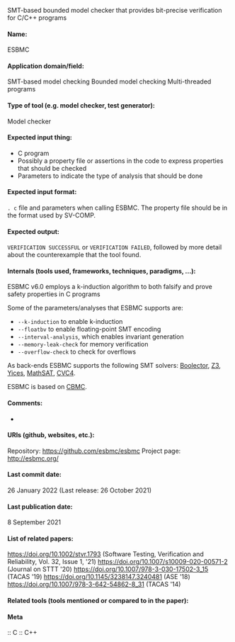 SMT-based bounded model checker that provides bit-precise verification for C/C++ programs

#### Name:
ESBMC

#### Application domain/field:
SMT-based model checking
Bounded model checking
Multi-threaded programs

#### Type of tool (e.g. model checker, test generator):
Model checker

#### Expected input thing:
- C program
- Possibly a property file or assertions in the code to express properties that should be checked
- Parameters to indicate the type of analysis that should be done

#### Expected input format:
`. c` file and parameters when calling ESBMC.
The property file should be in the format used by SV-COMP.

#### Expected output:
`VERIFICATION SUCCESSFUL` or `VERIFICATION FAILED`, followed by more detail about the counterexample that the tool found.

#### Internals (tools used, frameworks, techniques, paradigms, ...):
ESBMC v6.0 employs a k-induction algorithm to both falsify and prove safety properties in C programs

Some of the parameters/analyses that ESBMC supports are:
- `--k-induction` to enable k-induction
- `--floatbv` to enable floating-point SMT encoding
- `--interval-analysis`, which enables invariant generation
- `--memory-leak-check` for memory verification
- `--overflow-check` to check for overflows

As back-ends ESBMC supports the following SMT solvers: [Boolector](Solvers/SMT/Boolector.md), [Z3](Solvers/SMT/Z3.md), [Yices](Solvers/SMT/Yices.md), [MathSAT](Solvers/SMT/MathSAT.md), [CVC4](Solvers/SMT/CVC4.md).

ESBMC is based on [CBMC](Checkers/CBMC.md).

#### Comments:
-

#### URIs (github, websites, etc.):
Repository: https://github.com/esbmc/esbmc
Project page: http://esbmc.org/

#### Last commit date:
26 January 2022
(Last release: 26 October 2021)

#### Last publication date:
8 September 2021

#### List of related papers:
https://doi.org/10.1002/stvr.1793 (Software Testing, Verification and Reliability, Vol. 32, Issue 1, '21)
https://doi.org/10.1007/s10009-020-00571-2 (Journal on STTT '20)
https://doi.org/10.1007/978-3-030-17502-3_15 (TACAS '19)
https://doi.org/10.1145/3238147.3240481 (ASE '18)
https://doi.org/10.1007/978-3-642-54862-8_31 (TACAS '14)

#### Related tools (tools mentioned or compared to in the paper):

#### Meta
:: C
:: C++